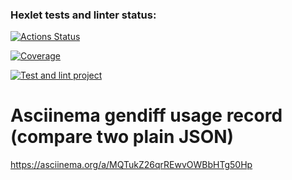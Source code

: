 ### Hexlet tests and linter status:
[![Actions Status](https://github.com/irinata/fullstack-javascript-project-46/actions/workflows/hexlet-check.yml/badge.svg)](https://github.com/irinata/fullstack-javascript-project-46/actions)

[![Coverage](https://sonarcloud.io/api/project_badges/measure?project=irinata_fullstack-javascript-project-46&metric=coverage)](https://sonarcloud.io/summary/new_code?id=irinata_fullstack-javascript-project-46)

[![Test and lint project](https://github.com/irinata/fullstack-javascript-project-46/actions/workflows/main-test.yml/badge.svg)](https://github.com/irinata/fullstack-javascript-project-46/actions/workflows/main-test.yml)

# Asciinema gendiff usage record (compare two plain JSON)
https://asciinema.org/a/MQTukZ26qrREwvOWBbHTg50Hp
